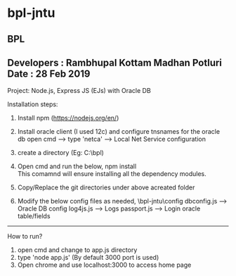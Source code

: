 # bpl-jntu
BPL
--------------------------------------------------------------
Developers  : 	Rambhupal Kottam
		Madhan Potluri
Date	    :	28 Feb 2019			
--------------------------------------------------------------

Project: 
	Node.js, Express JS (EJs) with Oracle DB

Installation steps:

1. Install npm (https://nodejs.org/en/)
2. Install oracle client (I used 12c) and configure tnsnames for the oracle db
	open cmd --> type 'netca' --> Local Net Service configuration
2. create a directory (Eg: C:\bpl)
3. Open cmd and run the below,
	npm install  
	This comamnd will ensure installing all the dependency modules.
	
4. Copy/Replace the git directories under above acreated folder 
5. 	Modify the below config files as needed,
	\bpl-jntu\config
		dbconfig.js --> Oracle DB config
		log4js.js   --> Logs
		passport.js --> Login oracle table/fields
		
--------------------------------------------------------------------
How to run?

1. open cmd and change to app.js directory
2. type 'node app.js' (By default 3000 port is used)
3. Open chrome and use localhost:3000 to access home page
		
	
	
